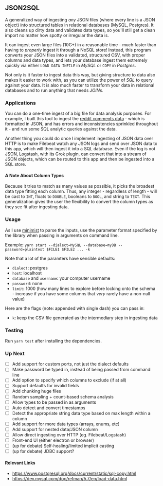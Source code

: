 JSON2SQL
---
A generalized way of ingesting *any* JSON files (where every line is a JSON object) into structured tables in relational databases (MySQL, Postgres). It also cleans up dirty data and validates data types, so you'll still get a clean import no matter how spotty or irregular the data is.

It can ingest even large files (10G+) in a reasonable time - much faster than having to *properly* ingest it through a NoSQL store! Instead, this program converts your JSON files into a validated, structured CSV, with proper columns and data types, and lets your database ingest them extremely quickly via either `LOAD DATA INFILE` in *MySQL* or `COPY` in *Postgres*.

Not only is it faster to ingest data this way, but giving structure to data also makes it easier to work with, as you can utilize the power of *SQL* to query against your data. It is also much faster to transform your data in relational databases and to run anything that needs *JOINs*.

### Applications
You can do a one-time ingest of a big file for data analysis purposes. For example, I built this tool to ingest the [reddit comments data](http://files.pushshift.io/reddit/comments/) - which is formatted in JSON, and has errors and inconsistencies sprinkled throughout it - and run some SQL analytic queries against the data.

Another thing you could do once I implement ingesting of JSON data over HTTP is to make Filebeat watch any JSON logs and send over JSON data to this app, which will then ingest it into a SQL database. Even if the log is not JSON, Logstash, with its Grok plugin, can convert that into a stream of JSON objects, which can be routed to this app and then be ingested into a SQL store.

#### A Note About Column Types
Because it tries to match as many values as possible, it picks the broadest data type fitting each column. Thus, any integer - regardless of length - will be cast to `INT`, floats to `DOUBLE`, booleans to `BOOL`, and string to `TEXT`. This generalization gives the user the flexibility to convert the column types as they see fit after ingesting data.

### Usage
As I use [minimist](https://www.npmjs.com/package/minimist) to parse the inputs, use the parameter format specified by the library when passing in arguments on command line.

Example:
`yarn start --dialect=MySQL --database=myDB --password=plaintext $FILE1 $FILE2 ... -k`

Note that a lot of the paramters have sensible defaults:
- `dialect`: postgres
- `host`: localhost
- `database` and `username`: your computer username
- `password`: none
- `limit`: 1000 (how many lines to explore before locking onto the schema - increase if you have some columns that *very* rarely have a non-null value)

Here are the flags (note: appended with single dash) you can pass in:
- `k`: keep the CSV file generated as the intermediary step in ingesting data

### Testing
Run `yarn test` after installing the dependencies.

### Up Next
- [ ] Add support for custom ports, not just the dialect defaults
- [ ] Make password be typed in, instead of being passed from command line
- [ ] Add option to specify which columns to exclude (if at all)
- [ ] Support defaults for invalid fields
- [ ] Add chunking huge files
- [ ] Random sampling + count-based schema analysis
- [ ] Allow types to be passed in as arguments
- [ ] Auto detect and convert timestamps
- [ ] Detect the appropriate string data type based on max length within a column
- [ ] Add support for more data types (arrays, enums, etc)
- [ ] Add support for nested data/JSON column
- [ ] Allow direct ingesting over HTTP (eg. Filebeat/Logstash)
- [ ] Front-end UI (either electron or browser)
- [ ] (up for debate) Self-healing/limited implicit casting
- [ ] (up for debate) JDBC support?

#### Relevant Links
- https://www.postgresql.org/docs/current/static/sql-copy.html
- https://dev.mysql.com/doc/refman/5.7/en/load-data.html